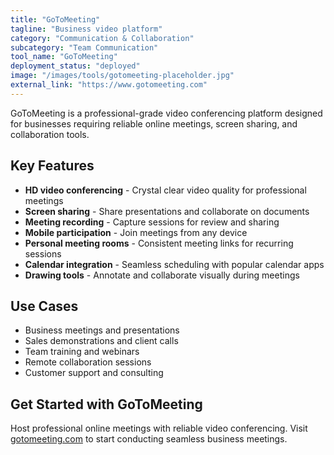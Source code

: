 ```yaml
---
title: "GoToMeeting"
tagline: "Business video platform"
category: "Communication & Collaboration"
subcategory: "Team Communication"
tool_name: "GoToMeeting"
deployment_status: "deployed"
image: "/images/tools/gotomeeting-placeholder.jpg"
external_link: "https://www.gotomeeting.com"
---
```

GoToMeeting is a professional-grade video conferencing platform designed for businesses requiring reliable online meetings, screen sharing, and collaboration tools.

## Key Features

- **HD video conferencing** - Crystal clear video quality for professional meetings
- **Screen sharing** - Share presentations and collaborate on documents
- **Meeting recording** - Capture sessions for review and sharing
- **Mobile participation** - Join meetings from any device
- **Personal meeting rooms** - Consistent meeting links for recurring sessions
- **Calendar integration** - Seamless scheduling with popular calendar apps
- **Drawing tools** - Annotate and collaborate visually during meetings

## Use Cases

- Business meetings and presentations
- Sales demonstrations and client calls
- Team training and webinars
- Remote collaboration sessions
- Customer support and consulting

## Get Started with GoToMeeting

Host professional online meetings with reliable video conferencing. Visit [gotomeeting.com](https://www.gotomeeting.com) to start conducting seamless business meetings.